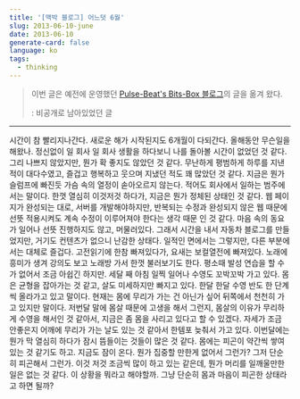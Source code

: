```yaml
---
title: '[맥박 블로그] 어느덧 6월'
slug: 2013-06-10-june
date: 2013-06-10
generate-card: false
language: ko
tags:
  - thinking
---
```


> 이번 글은 예전에 운영했던 [Pulse-Beat's Bits-Box 블로그](https://pulsebeat.tistory.com/)의 글을 옮겨 왔다.
>
> : 비공개로 남아있었던 글

---

시간이 참 빨리지나간다. 새로운 해가 시작된지도 6개월이 다되간다. 올해동안 무슨일을 해왔나. 정신없이 일 회사 일 회사 생활을 하다보니 나를 돌아볼 시간이 없었던 것 같다. 그리 나쁘지 않았지만, 뭔가 확 좋지도 않았던 것 같다. 무난하게 평범하게 하루를 지낸적이 대다수였고, 즐겁고 행복하고 웃으며 지냈던 적도 꽤 많았던 것 같다. 지금은 뭔가 슬럼프에 빠진듯 가슴 속의 열정이 솓아오르지 않는다. 적어도 회사에서 일하는 범주에서는 말이다. 한껏 열심히 이것저것 하다가, 지금은 뭔가 정체된 상태인 것 같다. 웹 페이지가 완성되는 대로, 서버를 개발해야하지만, 반복되는 수정과 완성되지 않은 웹 때문에 선뜻 적용시켜도 계속 수정이 이루어져야 한다는 생각 때문 인 것 같다. 마음 속의 동요가 일어나 선뜻 진행하지도 않고, 머물러있다. 그래서 시간을 내서 자동차 블로그를 만들었지만, 거기도 컨텐츠가 없으니 난감한 상태다. 일적인 면에서는 그렇지만, 다른 부분에서는 대체로 즐겁다. 고전읽기에 한참 빠져있다가, 요새는 보컬열전에 빠져있다. 노래에 흥미가 생겨 강의도 보고 노래방 가서 한껏 불러보기도 한다. 평소때 발성 연습을 할 수가 없어서 조금 아쉽긴 하지만. 세달 째 아침 일찍 일어나 수영도 꼬박꼬박 가고 있다. 몸은 균형을 잡아가는 것 같고, 살도 미세하지만 빠지고 있다. 한달 한달 수영 반도 한 단계씩 올라가고 있고 말이다. 현재는 몸에 무리가 가는 건 아닌가 싶어 뒤쪽에서 천천히 가고 있지만 말이다. 저번달 말에 몸살 때문에 고생을 해서 그런지, 몸살의 이유가 무리하게 수영을 해서인 것 같아서, 지금은 좀 몸을 사리고 있다고 할 수 있겠다. 자세가 조금 안좋은지 어깨에 무리가 가는 날도 있는 것 같아서 한템포 늦춰서 가고 있다. 이번달에는 뭔가 막 열심히 하다가 잠시 뜸들이는 것들이 많은 것 같다. 몸에는 피곤이 약간씩 쌓여있는 것 같기도 하고. 지금도 잠이 온다. 뭔가 집중할 만한게 없어서 그런가? 그저 단순히 피곤해서 그런가. 이것 저것 조금씩 많이 하고 있는 같은데, 뭔가 머리를 일깨울만한 일은 없는 것 같다. 이 상황을 뭐라고 해야할까. 그냥 단순히 몸과 마음이 피곤한 상태라고 하면 될까?
